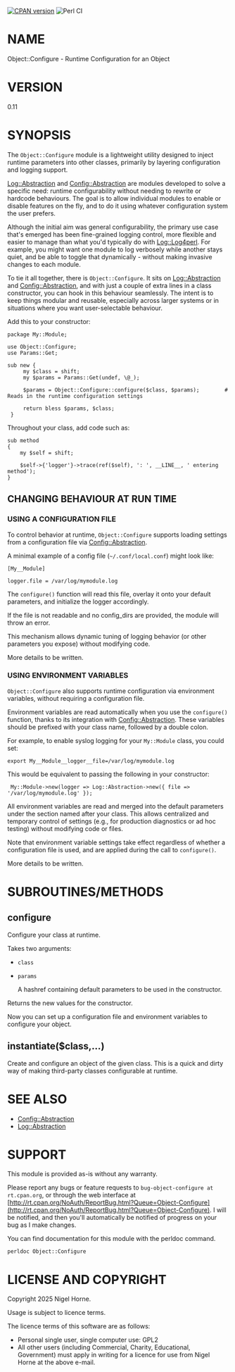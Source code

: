 [![CPAN version](https://badge.fury.io/pl/Class-Debug.svg)](https://metacpan.org/pod/Class::Debug)
![Perl CI](https://github.com/nigelhorne/Class-Debug/actions/workflows/perl-ci.yml/badge.svg)

# NAME

Object::Configure - Runtime Configuration for an Object

# VERSION

0.11

# SYNOPSIS

The `Object::Configure` module is a lightweight utility designed to inject runtime parameters into other classes,
primarily by layering configuration and logging support.

[Log::Abstraction](https://metacpan.org/pod/Log%3A%3AAbstraction) and [Config::Abstraction](https://metacpan.org/pod/Config%3A%3AAbstraction) are modules developed to solve a specific need:
runtime configurability without needing to rewrite or hardcode behaviours.
The goal is to allow individual modules to enable or disable features on the fly, and to do it using whatever configuration system the user prefers.

Although the initial aim was general configurability,
the primary use case that's emerged has been fine-grained logging control,
more flexible and easier to manage than what you'd typically do with [Log::Log4perl](https://metacpan.org/pod/Log%3A%3ALog4perl).
For example,
you might want one module to log verbosely while another stays quiet,
and be able to toggle that dynamically - without making invasive changes to each module.

To tie it all together,
there is `Object::Configure`.
It sits on [Log::Abstraction](https://metacpan.org/pod/Log%3A%3AAbstraction) and [Config::Abstraction](https://metacpan.org/pod/Config%3A%3AAbstraction),
and with just a couple of extra lines in a class constructor,
you can hook in this behaviour seamlessly.
The intent is to keep things modular and reusable,
especially across larger systems or in situations where you want user-selectable behaviour.

Add this to your constructor:

    package My::Module;

    use Object::Configure;
    use Params::Get;

    sub new {
         my $class = shift;
         my $params = Params::Get(undef, \@_);

         $params = Object::Configure::configure($class, $params);        # Reads in the runtime configuration settings

         return bless $params, $class;
     }

Throughout your class, add code such as:

    sub method
    {
        my $self = shift;

        $self->{'logger'}->trace(ref($self), ': ', __LINE__, ' entering method');
    }

## CHANGING BEHAVIOUR AT RUN TIME

### USING A CONFIGURATION FILE

To control behavior at runtime, `Object::Configure` supports loading settings from a configuration file via [Config::Abstraction](https://metacpan.org/pod/Config%3A%3AAbstraction).

A minimal example of a config file (`~/.conf/local.conf`) might look like:

    [My__Module]

    logger.file = /var/log/mymodule.log

The `configure()` function will read this file,
overlay it onto your default parameters,
and initialize the logger accordingly.

If the file is not readable and no config\_dirs are provided,
the module will throw an error.

This mechanism allows dynamic tuning of logging behavior (or other parameters you expose) without modifying code.

More details to be written.

### USING ENVIRONMENT VARIABLES

`Object::Configure` also supports runtime configuration via environment variables,
without requiring a configuration file.

Environment variables are read automatically when you use the `configure()` function,
thanks to its integration with [Config::Abstraction](https://metacpan.org/pod/Config%3A%3AAbstraction).
These variables should be prefixed with your class name, followed by a double colon.

For example, to enable syslog logging for your `My::Module` class,
you could set:

    export My__Module__logger__file=/var/log/mymodule.log

This would be equivalent to passing the following in your constructor:

     My::Module->new(logger => Log::Abstraction->new({ file => '/var/log/mymodule.log' });

All environment variables are read and merged into the default parameters under the section named after your class.
This allows centralized and temporary control of settings (e.g., for production diagnostics or ad hoc testing) without modifying code or files.

Note that environment variable settings take effect regardless of whether a configuration file is used,
and are applied during the call to `configure()`.

More details to be written.

# SUBROUTINES/METHODS

## configure

Configure your class at runtime.

Takes two arguments:

- `class`
- `params`

    A hashref containing default parameters to be used in the constructor.

Returns the new values for the constructor.

Now you can set up a configuration file and environment variables to configure your object.

## instantiate($class,...)

Create and configure an object of the given class.
This is a quick and dirty way of making third-party classes configurable at runtime.

# SEE ALSO

- [Config::Abstraction](https://metacpan.org/pod/Config%3A%3AAbstraction)
- [Log::Abstraction](https://metacpan.org/pod/Log%3A%3AAbstraction)

# SUPPORT

This module is provided as-is without any warranty.

Please report any bugs or feature requests to `bug-object-configure at rt.cpan.org`,
or through the web interface at
[http://rt.cpan.org/NoAuth/ReportBug.html?Queue=Object-Configure](http://rt.cpan.org/NoAuth/ReportBug.html?Queue=Object-Configure).
I will be notified, and then you'll
automatically be notified of progress on your bug as I make changes.

You can find documentation for this module with the perldoc command.

    perldoc Object::Configure

# LICENSE AND COPYRIGHT

Copyright 2025 Nigel Horne.

Usage is subject to licence terms.

The licence terms of this software are as follows:

- Personal single user, single computer use: GPL2
- All other users (including Commercial, Charity, Educational, Government)
  must apply in writing for a licence for use from Nigel Horne at the
  above e-mail.
